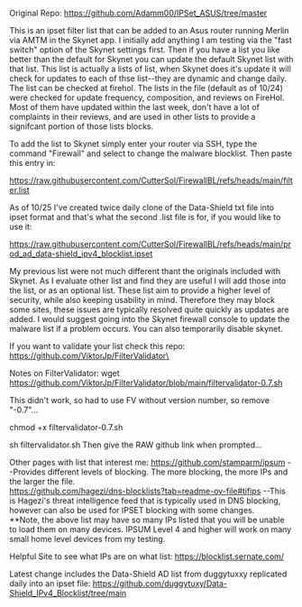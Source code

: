 Original Repo:
https://github.com/Adamm00/IPSet_ASUS/tree/master

This is an ipset filter list that can be added to an Asus router running Merlin via AMTM in the Skynet app.  I initially add anything I am testing via the "fast switch" option of the Skynet settings first.  Then if you have a list you like better than the default for Skynet you can update the default Skynet list with that list.  This list is actually a lists of list, when Skynet does it's update it will check for updates to each of thse list--they are dynamic and change daily.  The list can be checked at firehol.  The lists in the file (default as of 10/24) were checked for update frequency, composition, and reviews on FireHol.  Most of them have updated within the last week, don't have a lot of complaints in their reviews, and are used in other lists to provide a signifcant portion of those lists blocks.

To add the list to Skynet simply enter your router via SSH, type the command "Firewall" and select to change the malware blocklist.  Then paste this entry in:

https://raw.githubusercontent.com/CutterSol/FirewallBL/refs/heads/main/filter.list

As of 10/25 I've created twice daily clone of the Data-Shield txt file into ipset format and that's what the second .list file is for, if you would like to use it:

https://raw.githubusercontent.com/CutterSol/FirewallBL/refs/heads/main/prod_ad_data-shield_ipv4_blocklist.ipset

My previous list were not much different thant the originals included with Skynet.  As I evaluate other list and find they are useful I will add those into the list, or as an optional list.  These list aim to provide a higher level of security, while also keeping usability in mind.  Therefore they may block some sites, these issues are typically resolved quite quickly as updates are added.  I would suggest going into the Skynet firewall console to update the malware list if a problem occurs.  You can also temporarily disable skynet.  

If you want to validate your list check this repo: https://github.com/ViktorJp/FilterValidator\

Notes on FilterValidator:
wget https://github.com/ViktorJp/FilterValidator/blob/main/filtervalidator-0.7.sh 

This didn't work, so had to use FV without version number, so remove "-0.7"...  

chmod +x filtervalidator-0.7.sh 

sh filtervalidator.sh
Then give the RAW github link when prompted...  

Other pages with list that interest me:
https://github.com/stamparm/ipsum  --Provides different levels of blocking.  The more blocking, the more IPs and the larger the file.  
https://github.com/hagezi/dns-blocklists?tab=readme-ov-file#tifips --This is Hagezi's threat intelligence feed that is typically used in DNS blocking, however can also be used for IPSET blocking with some changes.  
**Note, the above list may have so many IPs listed that you will be unable to load them on many devices.  IPSUM Level 4 and higher will work on many small home level devices from my testing.  

Helpful Site to see what IPs are on what list:
https://blocklist.sernate.com/

Latest change includes the Data-Shield AD list from duggytuxxy replicated daily into an ipset file:
https://github.com/duggytuxy/Data-Shield_IPv4_Blocklist/tree/main



